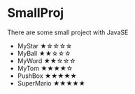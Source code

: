 # SmallProj
There are some small project with JavaSE
+ MyStar		★☆☆☆☆
+ MyBall		★★☆☆☆
+ MyWord		★★☆☆☆
+ MyTom			★★★★☆
+ PushBox		★★★★★
+ SuperMario	★★★★★